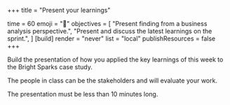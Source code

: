 +++
title = "Present your learnings"

time = 60
emoji = "🤖"
objectives = [
    "Present finding from a business analysis perspective.",
    "Present and discuss the latest learnings on the sprint.",
]
[build]
  render = "never"
  list = "local"
  publishResources = false
+++

Build the presentation of how you applied the key learnings of this week to the Bright Sparks case study.
 
The people in class can be the stakeholders and will evaluate your work. 
 
The presentation must be less than 10 minutes long.  
